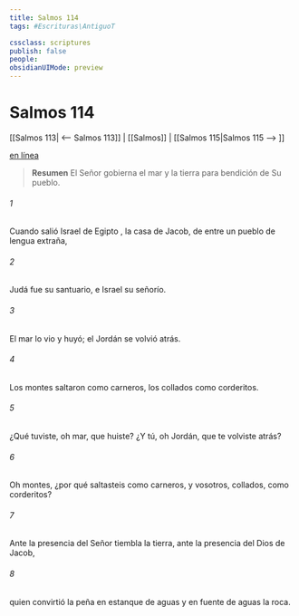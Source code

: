 ```yaml
---
title: Salmos 114
tags: #Escrituras\AntiguoT

cssclass: scriptures
publish: false
people:
obsidianUIMode: preview
---
```


# Salmos 114
[[Salmos 113| <-- Salmos 113]] | [[Salmos]] | [[Salmos 115|Salmos 115 --> ]]

[en línea](https://churchofjesuschrist.org/study/scriptures/ot/ps/114?lang=spa)

> __Resumen__
El Señor gobierna el mar y la tierra para bendición de Su pueblo.

###### 1 
Cuando salió Israel de 
Egipto
,
la casa de Jacob, de entre un pueblo de lengua extraña,

###### 2 
Judá fue su santuario,
e Israel su señorío.

###### 3 
El 
mar
 lo vio y huyó;
el 
Jordán
 se volvió atrás.

###### 4 
Los montes saltaron como carneros,
los collados como corderitos.

###### 5 
¿Qué tuviste, oh mar, que huiste?
¿Y tú, oh Jordán, que te volviste atrás?

###### 6 
Oh montes, ¿por qué saltasteis como carneros,
y
 vosotros, collados, como corderitos?

###### 7 
Ante la presencia del Señor tiembla la tierra,
ante la presencia del Dios de Jacob,

###### 8 
quien convirtió la peña en estanque de aguas
y en fuente de 
aguas
 la roca.

